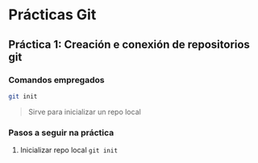 # Prácticas Git

## Práctica 1: Creación e conexión de repositorios git

### Comandos empregados

```bash
git init
```

> Sirve para inicializar un repo local


### Pasos a seguir na práctica

1. Inicializar repo local `git init`
